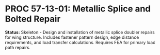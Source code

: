 # PROC 57-13-01: Metallic Splice and Bolted Repair
**Status:** Skeleton - Design and installation of metallic splice doubler repairs for wing structure.
Includes fastener pattern design, edge distance requirements, and load transfer calculations.
Requires FEA for primary load path repairs.
